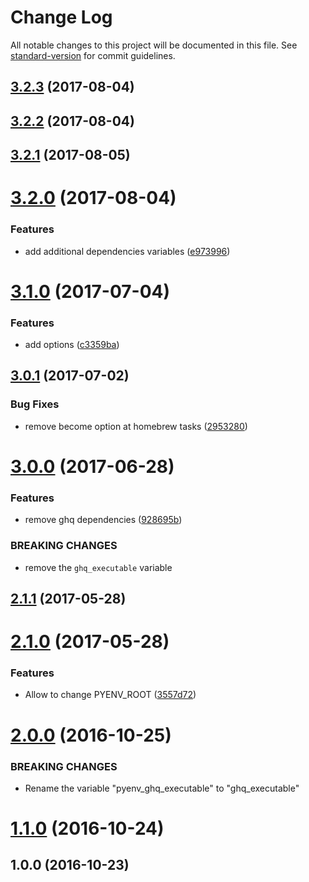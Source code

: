 # Change Log

All notable changes to this project will be documented in this file. See [standard-version](https://github.com/conventional-changelog/standard-version) for commit guidelines.

<a name="3.2.3"></a>
## [3.2.3](https://github.com/suzuki-shunsuke/ansible-pyenv/compare/v3.2.2...v3.2.3) (2017-08-04)



<a name="3.2.2"></a>
## [3.2.2](https://github.com/suzuki-shunsuke/ansible-pyenv/compare/v3.2.1...v3.2.2) (2017-08-04)



<a name="3.2.1"></a>
## [3.2.1](https://github.com/suzuki-shunsuke/ansible-pyenv/compare/3.2.0...v3.2.1) (2017-08-05)



<a name="3.2.0"></a>
# [3.2.0](https://github.com/suzuki-shunsuke/ansible-pyenv/compare/3.1.0...3.2.0) (2017-08-04)


### Features

* add additional dependencies variables ([e973996](https://github.com/suzuki-shunsuke/ansible-pyenv/commit/e973996))



<a name="3.1.0"></a>
# [3.1.0](https://github.com/suzuki-shunsuke/ansible-pyenv/compare/3.0.1...3.1.0) (2017-07-04)


### Features

* add options ([c3359ba](https://github.com/suzuki-shunsuke/ansible-pyenv/commit/c3359ba))



<a name="3.0.1"></a>
## [3.0.1](https://github.com/suzuki-shunsuke/ansible-pyenv/compare/3.0.0...3.0.1) (2017-07-02)


### Bug Fixes

* remove become option at homebrew tasks ([2953280](https://github.com/suzuki-shunsuke/ansible-pyenv/commit/2953280))



<a name="3.0.0"></a>
# [3.0.0](https://github.com/suzuki-shunsuke/ansible-pyenv/compare/2.1.1...3.0.0) (2017-06-28)


### Features

* remove ghq dependencies ([928695b](https://github.com/suzuki-shunsuke/ansible-pyenv/commit/928695b))


### BREAKING CHANGES

* remove the `ghq_executable` variable



<a name="2.1.1"></a>
## [2.1.1](https://github.com/suzuki-shunsuke/ansible-pyenv/compare/2.1.0...2.1.1) (2017-05-28)



<a name="2.1.0"></a>
# [2.1.0](https://github.com/suzuki-shunsuke/ansible-pyenv/compare/2.0.0...2.1.0) (2017-05-28)


### Features

* Allow to change PYENV_ROOT ([3557d72](https://github.com/suzuki-shunsuke/ansible-pyenv/commit/3557d72))



<a name="2.0.0"></a>
# [2.0.0](https://github.com/suzuki-shunsuke/ansible-pyenv/compare/1.1.0...2.0.0) (2016-10-25)


### BREAKING CHANGES

* Rename the variable "pyenv_ghq_executable" to "ghq_executable"



<a name="1.1.0"></a>
# [1.1.0](https://github.com/suzuki-shunsuke/ansible-pyenv/compare/1.0.0...1.1.0) (2016-10-24)



<a name="1.0.0"></a>
## 1.0.0 (2016-10-23)
